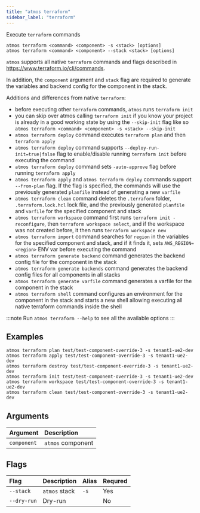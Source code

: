 ```yaml
---
title: "atmos terraform"
sidebar_label: "terraform"
---
```


Execute `terraform` commands

```shell
atmos terraform <command> <component> -s <stack> [options]
atmos terraform <command> <component> --stack <stack> [options]
```

`atmos` supports all native `terraform` commands and flags described in https://www.terraform.io/cli/commands.

In addition, the `component` argument and `stack` flag are required to generate the variables and backend config for the component in the stack.

Additions and differences from native `terraform`:

- before executing other `terraform` commands, `atmos` runs `terraform init`
- you can skip over atmos calling `terraform init` if you know your project is already in a good working state by using the `--skip-init` flag like
  so `atmos terraform <command> <component> -s <stack> --skip-init`
- `atmos terraform deploy` command executes `terraform plan` and then `terraform apply`
- `atmos terraform deploy` command supports `--deploy-run-init=true|false` flag to enable/disable running `terraform init` before executing the
  command
- `atmos terraform deploy` command sets `-auto-approve` flag before running `terraform apply`
- `atmos terraform apply` and `atmos terraform deploy` commands support `--from-plan` flag. If the flag is specified, the commands will use the
  previously generated `planfile` instead of generating a new `varfile`
- `atmos terraform clean` command deletes the `.terraform` folder, `.terraform.lock.hcl` lock file, and the previously generated `planfile`
  and `varfile` for the specified component and stack
- `atmos terraform workspace` command first runs `terraform init -reconfigure`, then `terraform workspace select`, and if the workspace was not
  created before, it then runs `terraform workspace new`
- `atmos terraform import` command searches for `region` in the variables for the specified component and stack, and if it finds it,
  sets `AWS_REGION=<region>` ENV var before executing the command
- `atmos terraform generate backend` command generates the backend config file for the component in the stack
- `atmos terraform generate backends` command generates the backend config files for all components in all stacks
- `atmos terraform generate varfile` command generates a varfile for the component in the stack
- `atmos terraform shell` command configures an environment for the component in the stack and starts a new shell allowing executing all native
  terraform commands inside the shell

:::note
Run `atmos terraform --help` to see all the available options
:::

## Examples

```shell
atmos terraform plan test/test-component-override-3 -s tenant1-ue2-dev
atmos terraform apply test/test-component-override-3 -s tenant1-ue2-dev
atmos terraform destroy test/test-component-override-3 -s tenant1-ue2-dev
atmos terraform init test/test-component-override-3 -s tenant1-ue2-dev
atmos terraform workspace test/test-component-override-3 -s tenant1-ue2-dev
atmos terraform clean test/test-component-override-3 -s tenant1-ue2-dev
```

## Arguments

| Argument     | Description        | 
|:-------------|:-------------------|
| `component`  | `atmos` component  |                                                                                                              |

## Flags

| Flag        | Description   | Alias | Requred |
|:------------|:--------------|:------|:--------|
| `--stack`   | `atmos` stack | `-s`  | Yes     |
| `--dry-run` | Dry-run       |       | No      |
